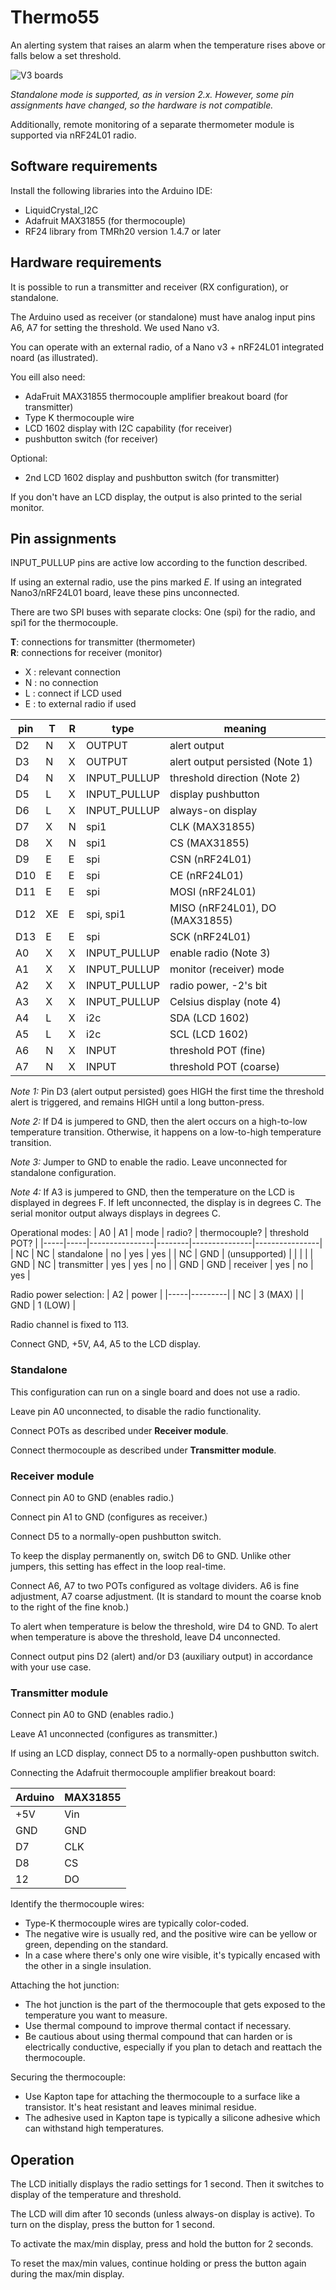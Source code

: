 # Thermo55

An alerting system that raises an alarm when the temperature rises above or falls below a set threshold.

![V3 boards](v3.jpg)

*Standalone mode is supported, as in version 2.x. However, some pin assignments have changed, so the hardware is not compatible.*

Additionally, remote monitoring of a separate thermometer module is supported via nRF24L01 radio.

## Software requirements

Install the following libraries into the Arduino IDE:

* LiquidCrystal_I2C
* Adafruit MAX31855 (for thermocouple)
* RF24 library from TMRh20 version 1.4.7 or later

## Hardware requirements

It is possible to run a transmitter and receiver (RX configuration), or standalone.

The Arduino used as receiver (or standalone) must have analog input pins A6, A7 for setting the threshold. We used Nano v3.

You can operate with an external radio, of a Nano v3 + nRF24L01 integrated noard (as illustrated).

You eill also need:
- AdaFruit MAX31855 thermocouple amplifier breakout board (for transmitter)
- Type K thermocouple wire
- LCD 1602 display with I2C capability (for receiver)
- pushbutton switch (for receiver)

Optional:
- 2nd LCD 1602 display and pushbutton switch (for transmitter)

If you don't have an LCD display, the output is also printed to the serial monitor.

## Pin assignments

INPUT_PULLUP pins are active low according to the function described.

If using an external radio, use the pins marked *E*. If using an integrated Nano3/nRF24L01 board, leave these pins unconnected.

There are two SPI buses with separate clocks: One (spi) for the radio, and spi1 for the thermocouple.

**T**: connections for transmitter (thermometer)  
**R**: connections for receiver (monitor)

- X : relevant connection
- N : no connection
- L : connect if LCD used
- E : to external radio if used

| pin  | T  | R  | type         | meaning                        |
|------|----|----|--------------|--------------------------------|
| D2   | N  | X  | OUTPUT       | alert output                   |
| D3   | N  | X  | OUTPUT       | alert output persisted (Note 1) |
| D4   | N  | X  | INPUT_PULLUP | threshold direction (Note 2)   |
| D5   | L  | X  | INPUT_PULLUP | display pushbutton             |
| D6   | L  | X  | INPUT_PULLUP | always-on display              |
| D7   | X  | N  | spi1         | CLK (MAX31855)                 |
| D8   | X  | N  | spi1         | CS  (MAX31855)                 |
| D9   | E  | E  | spi          | CSN (nRF24L01)                 |
| D10  | E  | E  | spi          | CE  (nRF24L01)                 |
| D11  | E  | E  | spi          | MOSI (nRF24L01)                |
| D12  | XE | E  | spi, spi1    | MISO (nRF24L01), DO (MAX31855) |
| D13  | E  | E  | spi          | SCK  (nRF24L01)                |
| A0   | X  | X  | INPUT_PULLUP | enable radio (Note 3)          |
| A1   | X  | X  | INPUT_PULLUP | monitor (receiver) mode        |
| A2   | X  | X  | INPUT_PULLUP | radio power, -2's bit          |
| A3   | X  | X  | INPUT_PULLUP | Celsius display (note 4)       |
| A4   | L  | X  | i2c          | SDA (LCD 1602)                 |
| A5   | L  | X  | i2c          | SCL (LCD 1602)                 |
| A6   | N  | X  | INPUT        | threshold POT (fine)           |
| A7   | N  | X  | INPUT        | threshold POT (coarse)         |

*Note 1:* Pin D3 (alert output persisted) goes HIGH the first time the threshold alert is triggered, and remains HIGH until a long button-press.

*Note 2:* If D4 is jumpered to GND, then the alert occurs on a high-to-low temperature transition. Otherwise, it happens on a low-to-high temperature transition.

*Note 3:* Jumper to GND to enable the radio. Leave unconnected for standalone configuration.

*Note 4:* If A3 is jumpered to GND, then the temperature on the LCD is displayed in degrees F. If left unconnected, the display is in degrees C. The serial monitor output always displays in degrees C.

Operational modes:
| A0  | A1  | mode           | radio? | thermocouple? | threshold POT? |
|-----|-----|----------------|--------|---------------|----------------|
| NC  | NC  | standalone     | no     | yes           | yes            |
| NC  | GND | (unsupported)  |        |               |                |
| GND | NC  | transmitter    | yes    | yes           | no             |
| GND | GND | receiver       | yes    | no            | yes            |


Radio power selection:
| A2  | power   |
|-----|---------|
| NC  | 3 (MAX) |
| GND | 1 (LOW) |

Radio channel is fixed to 113.

Connect GND, +5V, A4, A5 to the LCD display.

### Standalone

This configuration can run on a single board and does not use a radio.

Leave pin A0 unconnected, to disable the radio functionality.

Connect POTs as described under **Receiver module**.

Connect thermocouple as described under **Transmitter module**.

### Receiver module

Connect pin A0 to GND (enables radio.) 

Connect pin A1 to GND (configures as receiver.)

Connect D5 to a normally-open pushbutton switch.

To keep the display permanently on, switch D6 to GND. Unlike other jumpers, this setting has effect in the loop real-time.

Connect A6, A7 to two POTs configured as voltage dividers. A6 is fine adjustment, A7 coarse adjustment. (It is standard to mount the coarse knob to the right of the fine knob.)

To alert when temperature is below the threshold, wire D4 to GND. To alert when temperature is above the threshold, leave D4 unconnected.

Connect output pins D2 (alert) and/or D3 (auxiliary output) in accordance with your use case.

### Transmitter module

Connect pin A0 to GND (enables radio.) 

Leave A1 unconnected (configures as transmitter.)

If using an LCD display, connect D5 to a normally-open pushbutton switch.

Connecting the Adafruit thermocouple amplifier breakout board:

| Arduino | MAX31855 |
|---------|----------|
| +5V | Vin |
| GND | GND |
| D7  | CLK |
| D8  | CS  |
| 12  | DO  |

Identify the thermocouple wires:
- Type-K thermocouple wires are typically color-coded.
- The negative wire is usually red, and the positive wire can be yellow or green, depending on the standard.
- In a case where there's only one wire visible, it's typically encased with the other in a single insulation.

Attaching the hot junction:
- The hot junction is the part of the thermocouple that gets exposed to the temperature you want to measure.
- Use thermal compound to improve thermal contact if necessary.
- Be cautious about using thermal compound that can harden or is electrically conductive, especially if you plan to detach and reattach the thermocouple.

Securing the thermocouple:
- Use Kapton tape for attaching the thermocouple to a surface like a transistor. It's heat resistant and leaves minimal residue.
- The adhesive used in Kapton tape is typically a silicone adhesive which can withstand high temperatures.

## Operation

The LCD initially displays the radio settings for 1 second. Then it switches to display of the temperature and threshold.

The LCD will dim after 10 seconds (unless always-on display is active). To turn on the display, press the button for 1 second.

To activate the max/min display, press and hold the button for 2 seconds.

To reset the max/min values, continue holding or press the button again during the max/min display.
